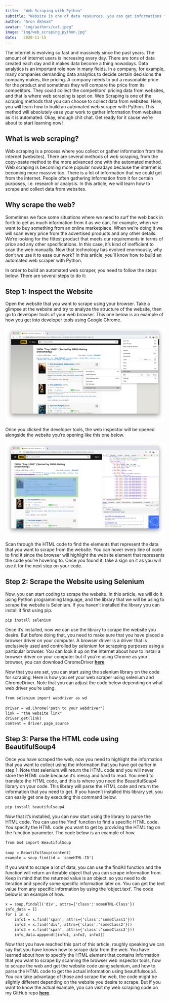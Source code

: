 ```yaml
---
title:  "Web Scraping with Python"
subtitle: "Website is one of data resources. you can get informations from there. In this article you'll find out how to create an automated web scraper using Python."
author: "Aron Akhmad"
avatar: "img/authors/cat.jpeg"
image: "img/web_scraping_python.jpg"
date:   2020-11-15
---
```


The internet is evolving so fast and massively since the past years. The amount of internet users is increasing every day. There are tons of data created each day and it makes data become a thing nowadays. Data analytics is an important role now in many fields. In a company, for example, many companies demanding data analytics to decide certain decisions the company makes, like pricing. A company needs to put a reasonable price for the product and sometimes they will compare the price from its competitors. They could collect the competitors’ pricing data from websites, and that is where web scraping is spot on. Web Scraping is one of the scraping methods that you can choose to collect data from websites. Here, you will learn how to build an automated web scraper with Python. This method will absolutely ease your work to gather information from websites as it is automated. Okay, enough chit chat. Get ready for it cause we’re about to start learning now!

## What is web scraping?

Web scraping is a process where you collect or gather information from the internet (websites). There are several methods of web scraping, from the copy-paste method to the more advanced one with the automated method. Web scraping is becoming more popular nowadays because the internet is becoming more massive too. There is a lot of information that we could get from the internet. People often gathering information from it for certain purposes, i.e. research or analysis. In this article, we will learn how to scrape and collect data from websites.

## Why scrape the web?

Sometimes we face some situations where we need to surf the web back in forth to get as much information from it as we can, for example, when we want to buy something from an online marketplace. When we’re doing it we will scan every price from the advertised products and any other details. We’re looking for the fittest product that meets our requirements in terms of price and any other specifications. In this case, it’s kind of inefficient to scan the web manually. Now that technology has evolved enormously, why don’t we use it to ease our work? In this article, you’ll know how to build an automated web scraper with Python.

In order to build an automated web scraper, you need to follow the steps below. There are several steps to do it:

## Step 1: Inspect the Website
Open the website that you want to scrape using your browser. Take a glimpse at the website and try to analyze the structure of the website, then go to developer tools of your web browser. This one below is an example of how you get into developer tools using Google Chrome.

<img src="img/developer_tools.png"/>

Once you clicked the developer tools, the web inspector will be opened alongside the website you’re opening like this one below.

<img src="img/web_inspector.png"/>
 
Scan through the HTML code to find the elements that represent the data that you want to scrape from the website. You can hover every line of code to find it since the browser will highlight the website element that represents the code you’re hovering to. Once you found it, take a sign on it as you will use it for the next step on your code.

## Step 2: Scrape the Website using Selenium
Now, you can start coding to scrape the website. In this article, we will do it using Python programming language, and the library that we will be using to scrape the website is Selenium. If you haven’t installed the library you can install it first using pip.

```
pip install selenium
```

Once it’s installed, now we can use the library to scrape the website you desire. But before doing that, you need to make sure that you have placed a browser driver on your computer. A browser driver is a driver that is exclusively used and controlled by selenium for scrapping purposes using a particular browser. You can look it up on the internet about how to install a browser driver on your computer but if you’re using Chrome as your browser, you can download ChromeDriver **[here](https://chromedriver.chromium.org/)**.

Now that you are set, you can start using the selenium library on the code for scraping. Here is how you set your web scraper using selenium and ChromeDriver. Note that you can adjust the code below depending on what web driver you’re using.

```
from selenium import webdriver as wd

driver = wd.Chrome('path to your webdriver')
link = "the website link"
driver.get(link)
content = driver.page_source
```

## Step 3: Parse the HTML code using BeautifulSoup4
Once you have scraped the web, now you need to highlight the information that you want to collect using the information that you have got earlier in step 1. Note that selenium will return the HTML code and you will never store the HTML code because it’s messy and hard to read. You need to translate the HTML code, and this is where you need the BeautifulSoup4 library on your code. This library will parse the HTML code and return the information that you need to get. If you haven’t installed this library yet, you can easily get one by executing this command below.

```
pip install beautifulsoup4
```

Now that it’s installed, you can now start using the library to parse the HTML code. You can use the ‘find’ function to find a specific HTML code. You specify the HTML code you want to get by providing the HTML tag on the function parameter. The code below is an example of how.

```
from bs4 import BeautifulSoup

soup = BeautifulSoup(content)
example = soup.find(id = 'someHTML-ID')
```

If you want to scrape a lot of data, you can use the findAll function and the function will return an iterable object that you can scrape information from. Keep in mind that the returned value is an object, so you need to do iteration and specify some specific information later on. You can get the text value from any specific information by using the ‘object.text’. The code below is an example of how.

```
x = soup.findall('div', attrs={'class':'someHTML-Class'})
info_data = []
for i in x:
    info1 = x.find('span', attrs={'class':'someClass1'}))
    info2 = x.find('div', attrs={'class':'someClass2'}))
    info3 = x.find('span', attrs={'class':'someClass3'}))
    info_data.apppend([info1, info2, info3])
```

Now that you have reached this part of this article, roughly speaking we can say that you have known how to scrape data from the web. You have learned about how to specify the HTML element that contains information that you want to scrape by scanning the browser web inspector tools, how to scrape the web and get the website code using selenium, and how to parse the HTML code to get the actual information using beautifulsoup4. You can take advantage of those and scrape the web, the code might be slightly different depending on the website you desire to scrape. But if you want to know the actual example, you can visit my web scraping code on my GitHub repo **[here](https://github.com/aronakhmad/Web-Scraping-using-Python)**.

